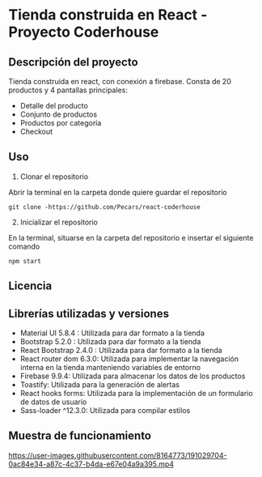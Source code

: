 # Tienda construida en React - Proyecto Coderhouse 

## Descripción del proyecto

Tienda construida en react, con conexión a firebase. Consta de 20 productos y 4 pantallas principales:

* Detalle del producto
* Conjunto de productos
* Productos por categoría 
* Checkout

## Uso

1. Clonar el repositorio

Abrir la terminal en la carpeta donde quiere guardar el repositorio

```
git clone -https://github.com/Pecars/react-coderhouse
```

2. Inicializar el repositorio

En la terminal, situarse en la carpeta del repositorio e insertar el siguiente comando

```
npm start
```

## Licencia


## Librerías utilizadas y versiones

* Material UI 5.8.4 : Utilizada para dar formato a la tienda
* Bootstrap 5.2.0 : Utilizada para dar formato a la tienda
* React Bootstrap 2.4.0 : Utilizada para dar formato a la tienda 
* React router dom 6.3.0:  Utilizada para implementar la navegación interna en la tienda manteniendo variables de entorno
* Firebase 9.9.4: Utilizada para almacenar los datos de los productos
* Toastify: Utilizada para la generación de alertas
* React hooks forms: Utilizada para la implementación de un formulario de datos de usuario
* Sass-loader ^12.3.0: Utilizada para compilar estilos


## Muestra de funcionamiento

https://user-images.githubusercontent.com/8164773/191029704-0ac84e34-a87c-4c37-b4da-e67e04a9a395.mp4

